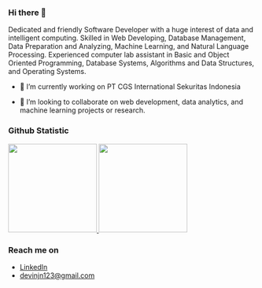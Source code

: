 ### Hi there 👋

Dedicated and friendly Software Developer with a huge interest of data and intelligent computing. Skilled in Web Developing, Database Management, Data Preparation and Analyzing, Machine Learning, and Natural Language Processing. Experienced computer lab assistant in Basic and Object Oriented Programming, Database Systems, Algorithms and Data Structures, and Operating Systems.

- 🔭 I’m currently working on PT CGS International Sekuritas Indonesia
<!-- - 🌱 I’m currently learning Machine Learning on Bangkit Academy 2023 -->
- 👯 I’m looking to collaborate on web development, data analytics, and machine learning projects or research.
<!-- - 🤔 I’m looking for help with ... -->
<!-- - 💬 Ask me about ... -->
<!-- - 📫 How to reach me: ... -->
<!-- - 😄 Pronouns: ... -->
<!-- - ⚡ Fun fact: ... -->

### Github Statistic
<p align="left">
<a href="https://github.com/devinjnugraha">
  <img height="180em" src="https://github-readme-stats-eight-theta.vercel.app/api?username=devinjnugraha&show_icons=true&theme=algolia&include_all_commits=true&count_private=true"/>
  <img height="180em" src="https://github-readme-stats-eight-theta.vercel.app/api/top-langs/?username=devinjnugraha&layout=compact&langs_count=8&theme=algolia"/>
</a>
</p>

### Reach me on
- <a href="https://linkedin.com/in/devinjnugraha/">LinkedIn</a>
- devinjn123@gmail.com
